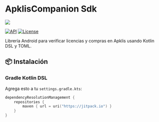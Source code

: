 # ApklisCompanion Sdk

[![](https://jitpack.io/v/virtualShopRest/ApklisCompanionSdk.svg)](https://jitpack.io/#virtualShopRest/ApklisCompanionSdk)

[![API](https://img.shields.io/badge/API-21%2B-brightgreen.svg?style=flat)](https://android-arsenal.com/api?level=21)
[![License](https://img.shields.io/badge/License-MIT-blue.svg)](https://opensource.org/licenses/MIT)

Librería Android para verificar licencias y compras en Apklis usando Kotlin DSL y TOML.

## 📦 Instalación

### Gradle Kotlin DSL

Agrega esto a tu `settings.gradle.kts`:

```kotlin
dependencyResolutionManagement {
    repositories {
        maven { url = uri("https://jitpack.io") }
    }
}